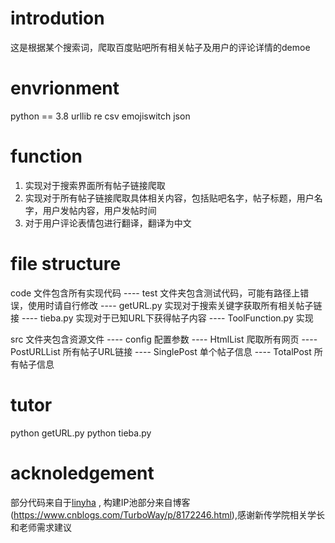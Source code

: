 # introdution
这是根据某个搜索词，爬取百度贴吧所有相关帖子及用户的评论详情的demoe

# envrionment
python == 3.8
urllib
re
csv
emojiswitch
json

# function
1. 实现对于搜索界面所有帖子链接爬取
2. 实现对于所有帖子链接爬取具体相关内容，包括贴吧名字，帖子标题，用户名字，用户发帖内容，用户发帖时间
3. 对于用户评论表情包进行翻译，翻译为中文

# file structure
code 文件包含所有实现代码
---- test 文件夹包含测试代码，可能有路径上错误，使用时请自行修改
---- getURL.py 实现对于搜索关键字获取所有相关帖子链接
---- tieba.py 实现对于已知URL下获得帖子内容
---- ToolFunction.py 实现

src 文件夹包含资源文件
---- config 配置参数
---- HtmlList 爬取所有网页
---- PostURLList 所有帖子URL链接
---- SinglePost 单个帖子信息
---- TotalPost 所有帖子信息

# tutor
python getURL.py
python tieba.py


# acknoledgement
部分代码来自于[linyha](https://github.com/linyha/tieba) , 构建IP池部分来自博客(https://www.cnblogs.com/TurboWay/p/8172246.html),感谢新传学院相关学长和老师需求建议
